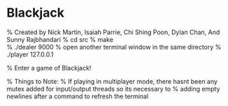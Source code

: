 # Blackjack
% Created by Nick Martin, Isaiah Parrie, Chi Shing Poon, Dylan Chan, And Sunny Rajbhandari
% cd src 
% make   
% ./dealer 9000
% open another terminal window in the same directory
% ./player 127.0.0.1

% Enter a game of Blackjack! 


% Things to Note:
% If playing in multiplayer mode, there hasnt been any mutex added for input/output threads so its necessary to 
% adding empty newlines after a command to refresh the terminal
